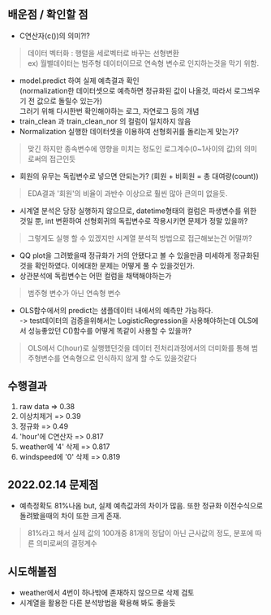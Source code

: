 ## 배운점 / 확인할 점 
* C연산자(c())의 의미?!?
> 데이터 벡터화 : 행렬을 세로벡터로 바꾸는 선형변환 \
ex) 월별데이터는 범주형 데이터이므로 연속형 변수로 인지하는것을 막기 위함.

*  model.predict 하여 실제 예측결과 확인 \
   (normalization한 데이터셋으로 예측하면 정규화된 값이 나올것, 따라서 로그씌우기 전 값으로 돌릴수 있는가)  
  그러기 위해 다시한번 확인해야하는 로그, 자연로그 등의 개념
*  train_clean 과 train_clean_nor 의 컬럼이 일치하지 않음
*  Normalization 실행한 데이터셋을 이용하여 선형회귀를 돌리는게 맞는가?
> 맞긴 하지만 종속변수에 영향을 미치는 정도인 로그계수(0~1사이의 값)의 의미로써의 접근인듯
*  회원의 유무는 독립변수로 넣으면 안되는가? (회원 + 비회원 = 총 대여량(count))
> EDA결과 '회원'의 비율이 과반수 이상으로 훨씬 많아 큰의미 없을듯.
*  시계열 분석은 당장 실행하지 않으므로, datetime형태의 컬럼은 파생변수를 위한 것일 뿐, int 변환하여 선형회귀의 독립변수로 작용시키면 문제가 정말 있을까?
> 그렇게도 실행 할 수 있겠지만 시계열 분석적 방법으로 접근해보는건 어떨까?
*  QQ plot을 그려봤을때 정규화가 거의 안됐다고 볼 수 있을만큼 미세하게 정규화된것을 확인하였다. 이에대한 문제는 어떻게 풀 수 있을것인가.
*  상관분석에 독립변수는 어떤 컬럼을 채택해야하는가
> 범주형 변수가 아닌 연속형 변수
*  OLS함수에서의 predict는 샘플데이터 내에서의 예측만 가능하다. \
  -> test데이터의 검증을위해서는 LogisticRegression을 사용해야하는데 OLS에서 성능좋았던 C()함수를 어떻게 똑같이 사용할 수 있을까?
> OLS에서 C(hour)로 실행했던것을 데이터 전처리과정에서의 더미화를 통해 범주형변수를 연속형으로 인식하지 않게 할 수도 있을것같다
## 수행결과
1. raw data => 0.38 
2. 이상치제거 => 0.39 
3. 정규화 => 0.49
4. 'hour'에 C연산자 => 0.817 
5.  weather에 '4' 삭제 => 0.817 
6.  windspeed에 '0' 삭제 => 0.819
## 2022.02.14 문제점
* 예측정확도 81%나옴 but, 실제 예측값과의 차이가 많음. 또한 정규화 이전수식으로 돌려봤을때의 차이 또한 크게 존재.
> 81%라고 해서 실제 값의 100개중 81개의 정답이 아닌 근사값의 정도, 분포에 따른 의미로써의 결정계수
## 시도해볼점
* weather에서 4번이 하나밖에 존재하지 않으므로 삭제 검토
* 시계열을 활용한 다른 분석방법을 확용해 봐도 좋을듯

